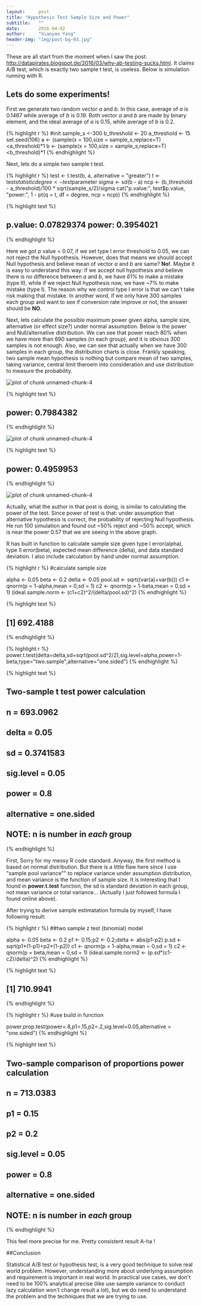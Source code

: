 ```yaml
---
layout:     post
title: "Hypothesis Test Sample Size and Power"
subtitle:   ""
date:       2016-04-02
author:     "Xiaoyao Yang"
header-img: "img/post-bg-03.jpg"
---
```


These are all start from the moment when I saw the post: <http://datapirates.blogspot.de/2016/03/why-ab-testing-sucks.html>. It claims A/B test, which is exactly two sample t test, is useless. Below is simulation running with R.

## Lets do some experiments!

First we generate two random vector *a* and *b*. In this case, average of *a* is 0.1467 while average of *b* is 0.19. Both vector *a* and *b* are made by binary element, and the ideal average of *a* is 0.15, while average of *b* is 0.2.




{% highlight r %}
#init
sample_s <-300
b_threshold <- 20
a_threshold <- 15
set.seed(106)
a <- (sample(x = 100,size = sample_s,replace=T)<a_threshold)*1
b <- (sample(x = 100,size = sample_s,replace=T)<b_threshold)*1
{% endhighlight %}



Next, lets do a simple two sample t test.



{% highlight r %}
test <- t.test(b, a, alternative = "greater")
t <- test$statistic
degree <- test$parameter
sigma <- sd(b - a)
ncp <- (b_threshold - a_threshold)/100 * sqrt(sample_s/2)/sigma
cat("p.value:", test$p.value, "power:", 1 - pt(q = t, df = degree, ncp = ncp))
{% endhighlight %}



{% highlight text %}
## p.value: 0.07829374 power: 0.3954021
{% endhighlight %}

Here we got p value = 0.07, if we set type I error threshold to 0.05, we can not reject the Null hypothesis. However, does that means we should accept Null hypothesis and believe mean of vector *a* and *b* are same? **No!**. Maybe it is easy to understand this way: if we accept null hypothesis and believe there is no difference between *a* and *b*, we have *61%* to make a mistake (type II), while if we reject Null hypothesis now, we have ~7% to make mistake (type I). The reason why we control type I error is that we can't take risk making that mistake. In another word, if we only have 300 samples each group and want to see if conversion rate improve or not, the answer should be **NO**.



Next, lets calculate the possible maximum power given alpha, sample size, alternative (or effect size?) under normal assumption. Below is the power and Null/alternative distribution. We can see that power reach 80% when we have more than 690 samples (in each group), and it is obvious 300 samples is not enough. Also, we can see that actually when we have 300 samples in each group, the distribution charts is close. Frankly speaking, two sample mean hypothesis is nothing but compare mean of two samples, taking variance, central limit theroem into consideration and use distribution to measure the probability.






![plot of chunk unnamed-chunk-4](/figure/source/2016-04-02-hypothesis-test-sample-size/unnamed-chunk-4-1.png)

{% highlight text %}
## power: 0.7984382
{% endhighlight %}

![plot of chunk unnamed-chunk-4](/figure/source/2016-04-02-hypothesis-test-sample-size/unnamed-chunk-4-2.png)

{% highlight text %}
## power: 0.4959953
{% endhighlight %}

![plot of chunk unnamed-chunk-4](/figure/source/2016-04-02-hypothesis-test-sample-size/unnamed-chunk-4-3.png)

Actually, what the author in that post is doing, is similar to calculating the power of the test. Since power of test is that: under assumption that alternative hypothesis is correct, the probability of rejecting Null hypothesis. He run 100 simulation and found out ~50% reject and ~50% accept, which is near the power 0.57 that we are seeing in the above graph.



R has built in function to calculate sample size given type I error(alpha), type II error(beta), expected mean difference (delta), and data standard deviation. I also include calculation by hand under normal assumption. 




{% highlight r %}
#calculate sample size

alpha <- 0.05
beta <- 0.2
delta <- 0.05
pool.sd <- sqrt((var(a)+var(b)))
c1 <- qnorm(p = 1-alpha,mean = 0,sd = 1)
c2 <- qnorm(p = 1-beta,mean = 0,sd = 1)
(ideal.sample.norm <- (c1+c2)^2/(delta/pool.sd)^2)
{% endhighlight %}



{% highlight text %}
## [1] 692.4188
{% endhighlight %}



{% highlight r %}
power.t.test(delta=delta,sd=sqrt(pool.sd^2/2),sig.level=alpha,power=1-beta,type="two.sample",alternative="one.sided")
{% endhighlight %}



{% highlight text %}
## 
##      Two-sample t test power calculation 
## 
##               n = 693.0962
##           delta = 0.05
##              sd = 0.3741583
##       sig.level = 0.05
##           power = 0.8
##     alternative = one.sided
## 
## NOTE: n is number in *each* group
{% endhighlight %}

First, Sorry for my messy R code standard..Anyway, the first method is based on normal distribution. But there is a little flaw here since I use "sample pool variance"" to replace variance under assumption distribution, and mean variance is the function of sample size. It is interesting that I found in **power.t.test** function, the sd is standard deviation in each group, not mean variance or total variance... (Actually I just followed formula I found online above). 

After trying to derive sample estimatation formula by myself, I have following result:



{% highlight r %}
##two sample z test (binomial) model

alpha <- 0.05
beta <- 0.2
p1 <- 0.15;p2 <- 0.2;delta <- abs(p1-p2)
p.sd <- sqrt(p1*(1-p1)+p2*(1-p2))
c1 <- qnorm(p = 1-alpha,mean = 0,sd = 1)
c2 <- qnorm(p = beta,mean = 0,sd = 1)
(ideal.sample.norm2 <- (p.sd*(c1-c2)/delta)^2)
{% endhighlight %}



{% highlight text %}
## [1] 710.9941
{% endhighlight %}



{% highlight r %}
#use build in function

power.prop.test(power=.8,p1=.15,p2=.2,sig.level=0.05,alternative = "one.sided")
{% endhighlight %}



{% highlight text %}
## 
##      Two-sample comparison of proportions power calculation 
## 
##               n = 713.0383
##              p1 = 0.15
##              p2 = 0.2
##       sig.level = 0.05
##           power = 0.8
##     alternative = one.sided
## 
## NOTE: n is number in *each* group
{% endhighlight %}

This feel more precise for me. Pretty consistent result A-ha !


##Conclusion

Statistical A/B test or hypothesis test, is a very good technique to solve real world problem. However, understanding more about underlying assumption and requirement is important in real world. In practical use cases, we don't need to be 100% analytical precise (like use sample variance to conduct lazy calculation won't change result a lot), but we do need to understand the problem and the techniques that we are trying to use.

